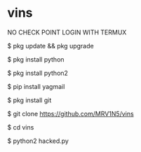 # vins

NO CHECK POINT LOGIN WITH TERMUX

$ pkg update && pkg upgrade

$ pkg install python

$ pkg install python2

$ pip install yagmail

$ pkg install git

$ git clone https://github.com/MRV1N5/vins

$ cd vins

$ python2 hacked.py
